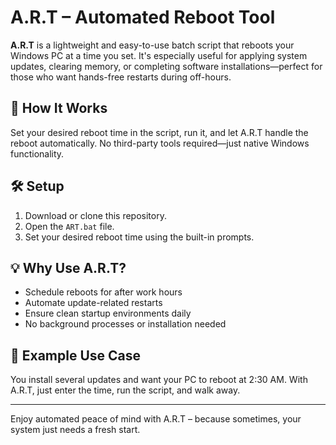 # A.R.T – Automated Reboot Tool

**A.R.T** is a lightweight and easy-to-use batch script that reboots your Windows PC at a time you set. It's especially useful for applying system updates, clearing memory, or completing software installations—perfect for those who want hands-free restarts during off-hours.

## 🚀 How It Works

Set your desired reboot time in the script, run it, and let A.R.T handle the reboot automatically. No third-party tools required—just native Windows functionality.

## 🛠 Setup

1. Download or clone this repository.
2. Open the `ART.bat` file.
3. Set your desired reboot time using the built-in prompts.

## 💡 Why Use A.R.T?

- Schedule reboots for after work hours
- Automate update-related restarts
- Ensure clean startup environments daily
- No background processes or installation needed

## 📎 Example Use Case

You install several updates and want your PC to reboot at 2:30 AM. With A.R.T, just enter the time, run the script, and walk away.

---

Enjoy automated peace of mind with A.R.T – because sometimes, your system just needs a fresh start.

